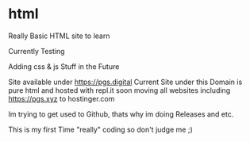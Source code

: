 # html

Really Basic HTML site to learn

Currently Testing

Adding css & js Stuff in the Future

Site available under https://pgs.digital Current Site under this Domain is pure html and hosted with repl.it
    soon moving all websites including https://pgs.xyz to hostinger.com

Im trying to get used to Github, thats why im doing Releases and etc. 

This is my first Time "really" coding so don't judge me ;) 
